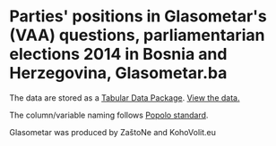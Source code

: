 # Parties' positions in Glasometar's (VAA) questions, parliamentarian elections 2014 in Bosnia and Herzegovina, Glasometar.ba

The data are stored as a [Tabular Data Package](http://data.okfn.org/doc/tabular-data-package). [View the data.](http://data.okfn.org/tools/view)

The column/variable naming follows [Popolo standard](http://www.popoloproject.com/).

Glasometar was produced by ZaštoNe and KohoVolit.eu
